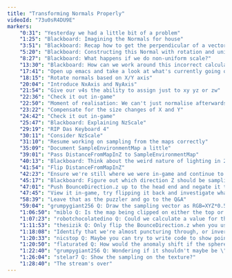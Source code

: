```yaml
---
title: "Transforming Normals Properly"
videoId: "73u0sR4DU9E"
markers:
    "0:31": "Yesterday we had a little bit of a problem"
    "1:25": "Blackboard: Imagining the Normals for house"
    "3:51": "Blackboard: Recap how to get the perpendicular of a vector"
    "5:20": "Blackboard: Constructing this Normal with rotation and uniform scale"
    "8:27": "Blackboard: What happens if we do non-uniform scale?"
    "13:30": "Blackboard: How can we work around this incorrect calculation?"
    "17:41": "Open up emacs and take a look at what's currently going on in-game"
    "18:15": "Rotate normals based on X/Y axis"
    "20:04": "Introduce NxAxis and NyAxis"
    "21:54": "Give our v4s the ability to assign just to xy yz or zw"
    "22:36": "Check it out in-game"
    "22:50": "Moment of realisation: We can't just normalise afterwards without having touched the Z size"
    "23:22": "Compensate for the size changes of X and Y"
    "24:42": "Check it out in-game"
    "25:47": "Blackboard: Explaining NzScale"
    "29:19": "RIP Das Keyboard 4"
    "30:11": "Consider NzScale"
    "31:10": "Resume working on sampling from the maps correctly"
    "35:09": "Document SampleEnvironmentMap a little"
    "39:01": "Pass DistanceFromMapInZ to SampleEnvironmentMap"
    "40:13": "Blackboard: Think about the weird nature of lighting in 2D games"
    "41:54": "Flip DistanceFromMapInZ"
    "42:23": "Ensure we're still where we were in-game and continue to verify SampleEnvironmentMap"
    "45:17": "Blackboard: Figure out which direction Z should be sampling in the map"
    "47:01": "Push BounceDirection.z up to the head end and negate it there"
    "47:45": "View it in-game, try flipping it back and investigate what is happening"
    "58:39": "Leave that as the puzzler and go to the Q&A"
    "59:04": "grumpygiant256 Q: Draw the sampling vector as RGB=XYZ*0.5+0.5 to visualize it"
    "1:06:50": "miblo Q: Is the map being clipped on either the top or bottom edge? (Don't know if that makes sense.)"
    "1:07:23": "robotchocolatedino Q: Could we calculate a value for the NzScale from the Normal.x and Normal.y so that the Normal.z is unchanged after normalization?"
    "1:11:53": "thesizik Q: Only flip the BounceDirection.z when you use the top map"
    "1:18:08": "Identify that we're almost puncturing through, or inverting, the map"
    "1:20:33": "nicstop Q: Maybe you can try to write code to show points on the textures from which it is doing sampling?"
    "1:20:50": "flaturated Q: How would the anomaly shift if the sphere were to move up and down instead of left and right?"
    "1:22:40": "grumpygiant256 Q: Wondering if it shouldn't maybe be \" / fabs(SampleDirection.y)\"?"
    "1:26:04": "stelar7 Q: Show the sampling on the texture?"
    "1:28:40": "The stream's over"
---
```

